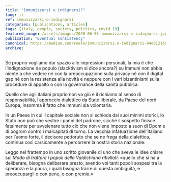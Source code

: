 ```yaml
---
title: "Immunizzarsi o indignarsi?"
lang: it
ref: immunizzarsi-o-indignarsi
categories: [publications, articles]
tags: [italy, people, society, politics, covid 19]
featured_image: /assets/images/2020-06-05-immunizzarsi-o-indignarsi.jpg
publication: "Eventual Consistency"
canonical: https://medium.com/reale/immunizzarsi-o-indignarsi-94e912160afd
archive:
---
```


Se proprio vogliamo dar spazio alle impressioni personali, la mia è che l’indignazione de populo (slacktivism si dice ancora?) su Immuni non abbia niente a che vedere né con la preoccupazione sulla privacy né con il digital gap né con la resistenza alla novità e neppure con i vari bizantinismi sulla procedure di appalto o con la governance della sanità pubblica.

Quello che agli italiani proprio non va giù è il richiamo al senso di responsabilità, l’approccio dialettico da Stato liberale, da Paese del nord Europa, insomma il fatto che Immuni sia volontaria.

In un Paese in cui il capitale sociale non si schioda dai suoi minimi storici, lo Stato non può che vestire i panni del padrone, sicché il sospetto finisce fatalmente per avvelenare tutto ciò che non viene imposto a suon di Dpcm e di pogrom contro i malcapitati di turno. La vecchia infatuazione dell’italiano per l’uomo forte, il decisore pettoruto che se ne frega della dialettica, continua così carsicamente a percorrere la nostra storia nazionale.

Leggo nel frattempo in uno scritto giovanile di uno che aveva le idee chiare sul *Modo di trattare i popoli della Valdichiana ribellati*: «quello che si ha a deliberare, bisogna deliberare presto, avendo voi tanti popoli sospesi tra la speranza e la paura, i quali bisogna trarre di questa ambiguità, e preoccupargli o con pene, o con premio.»
